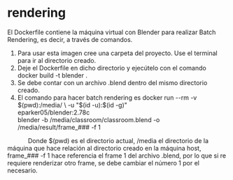 # rendering

El Dockerfile contiene la máquina virtual con Blender para realizar Batch Rendering, es decir, a través de comandos.

1. Para usar esta imagen cree una carpeta del proyecto. Use el terminal para ir al directorio creado.
2. Deje el Dockerfile en dicho directorio y ejecútelo con el comando docker build -t blender .
3. Se debe contar con un archivo .blend dentro del mismo directorio creado.
4. El comando para hacer batch rendering es docker run --rm -v $(pwd):/media/ \
             -u "$(id -u):$(id -g)" \
             eparker05/blender:2.78c \
             blender -b /media/classroom/classroom.blend -o /media/result/frame_### -f 1
             
             Donde $(pwd) es el directorio actual, /media el directorio de la máquina que hace relación al directorio creado en la máquina host, frame_### -f 1 hace referencia el frame 1 del archivo .blend, por lo que si re requiere renderizar otro frame, se debe cambiar el número 1 por el necesario.
